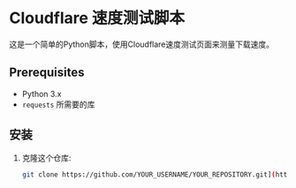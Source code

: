 # Cloudflare 速度测试脚本

这是一个简单的Python脚本，使用Cloudflare速度测试页面来测量下载速度。
## Prerequisites

- Python 3.x
- `requests` 所需要的库

## 安装

1. 克隆这个仓库:

   ```bash
   git clone https://github.com/YOUR_USERNAME/YOUR_REPOSITORY.git](https://github.com/DevilAguo0/speedtest.git
